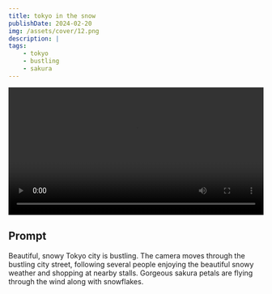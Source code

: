 ```yaml
---
title: tokyo in the snow
publishDate: 2024-02-20
img: /assets/cover/12.png
description: |
tags:
    - tokyo
    - bustling
    - sakura
---
```


<video style="width: 100%;" src="/assets/video/tokyo-in-the-snow.mp4" controls ></video>

## Prompt

Beautiful, snowy Tokyo city is bustling. The camera moves through the bustling city street, following several people enjoying the beautiful snowy weather and shopping at nearby stalls. Gorgeous sakura petals are flying through the wind along with snowflakes.
